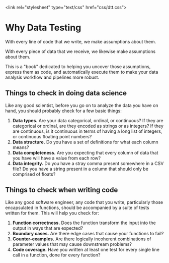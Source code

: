 <link rel="stylesheet" type="text/css" href="css/dtt.css">
<link href="https://fonts.googleapis.com/css?family=Open+Sans" rel="stylesheet">

# Why Data Testing

With every line of code that we write, we make assumptions about them.

With every piece of data that we receive, we likewise make assumptions about them.

This is a "book" dedicated to helping you uncover those assumptions, express them as code, and automatically execute them to make your data analysis workflow and pipelines more robust.

## Things to check in doing data science

Like any good scientist, before you go on to analyze the data you have on hand, you should probably check for a few basic things:

1. **Data types.** Are your data categorical, ordinal, or continuous? If they are categorical or ordinal, are they encoded as strings or as integers? If they are continuous, is it continuous in terms of having a long list of integers, or continuous floating point numbers?
1. **Data structure.** Do you have a set of definitions for what each column means?
1. **Data completeness.** Are you expecting that every column of data that you have will have a value from each row?
1. **Data integrity.** Do you have a stray comma present somewhere in a CSV file? Do you have a string present in a column that should only be comprised of floats?

## Things to check when writing code

Like any good software engineer, any code that you write, particularly those encapsulated in functions, should be accompanied by a suite of tests written for them. This will help you check for:

1. **Function correctness.** Does the function transform the input into the output in ways that are expected?
1. **Boundary cases.** Are there edge cases that cause your functions to fail?
1. **Counter-examples.** Are there logically incoherent combinations of parameter values that may cause downstream problems?
1. **Code coverage.** Have you written at least one test for every single line call in a function, done for every function?
